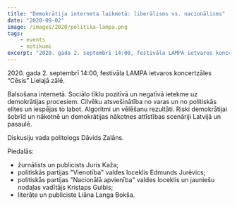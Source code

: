 ```yaml
---
title: "Demokrātija interneta laikmetā: liberālisms vs. nacionālisms"
date: "2020-09-02"
image: /images/2020/politika-lampa.png
tags:
    - events
    - notikumi
excerpt: "2020. gada 2. septembrī 14:00, festivāla LAMPA ietvaros koncertzāles “Cēsis” Lielajā zālē. Riski demokrātijai šobrīd un nākotnē un demokrātijas nākotnes attīstības scenāriji Latvijā un pasaulē."
---
```


2020\. gada 2. septembrī 14:00, festivāla LAMPA ietvaros koncertzāles “Cēsis” Lielajā zālē.

Balsošana internetā. Sociālo tīklu pozitīvā un negatīvā ietekme uz demokrātijas procesiem. Cilvēku atsvešinātība no varas un no politiskās elites un iespējas to labot. Algoritmi un vēlēšanu rezultāti. Riski demokrātijai šobrīd un nākotnē un demokrātijas nākotnes attīstības scenāriji Latvijā un pasaulē.

Diskusiju vada politologs Dāvids Zalāns.

Piedalās:

- žurnālists un publicists Juris Kaža;
- politiskās partijas "Vienotība" valdes loceklis Edmunds Jurēvics;
- politiskās partijas "Nacionālā apvienība" valdes loceklis un jauniešu nodaļas vadītājs Kristaps Gulbis;
- literāte un publiciste Liāna Langa Bokša.
